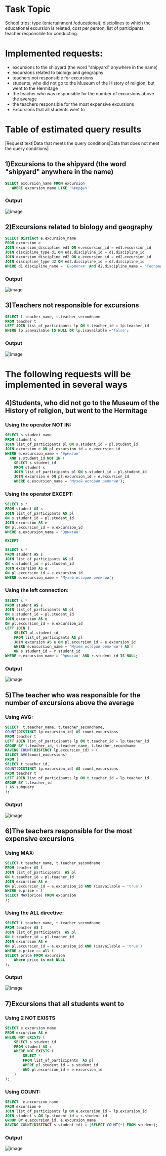 # Task Topic
School trips: type (entertainment /educational), disciplines to which the educational excursion is related, cost per person, list of participants, teacher responsible for conducting.
# Implemented requests:
- excursions to the shipyard (the word "shipyard" anywhere in the name)
- excursions related to biology and geography
- teachers not responsible for excursions
- students, who did not go to the Museum of the History of religion, but went to the Hermitage
- the teacher who was responsible for the number of excursions above the average
- the teachers responsible for the most expensive excursions
- Excursions that all students went to
# Table of estimated query results
|Request text|Data that meets the query conditions|Data that does not meet the query conditions|

## 1)Excursions to the shipyard (the word "shipyard" anywhere in the name)
```SQL
SELECT excursion_name FROM excursion
   WHERE excursion_name LIKE '%верфь%'
  ```
   ### Output
   ![image](https://github.com/KoWalevDV/Data-Base-2023-2024/assets/127125663/319cb7be-ca05-42b0-8206-5cbaf288cc02)

## 2)Excursions related to biology and geography
```SQL
SELECT Distinct e.excursion_name 
FROM excursion e
JOIN excursion_discipline ed1 ON e.excursion_id = ed1.excursion_id
JOIN discipline_type d1 ON ed1.discipline_id = d1.discipline_id 
JOIN excursion_discipline ed2 ON e.excursion_id = ed2.excursion_id
JOIN discipline_type d2 ON ed2.discipline_id = d2.discipline_id  
WHERE d1.discipline_name = 'Биология' And d2.discipline_name = 'География' ;
```
### Output
![image](https://github.com/KoWalevDV/Data-Base-2023-2024/assets/127125663/fe541d93-2acc-4e15-af6a-360e598ea418)

## 3)Teachers not responsible for excursions
```SQL
SELECT t.teacher_name, t.teacher_secondname
FROM teacher t
LEFT JOIN list_of_participants lp ON t.teacher_id = lp.teacher_id
WHERE lp.isavailable IS NULL OR lp.isavailable ='false';
```
### Output
![image](https://github.com/KoWalevDV/Data-Base-2023-2024/assets/127125663/c731ec22-3f7b-45c0-91d3-3e1c2f2c9eb7)
# The following requests will be implemented in several ways
## 4)Students, who did not go to the Museum of the History of religion, but went to the Hermitage
### Using the operator NOT IN:
```SQL
SELECT s.student_name
FROM student s
JOIN list_of_participants pl ON s.student_id = pl.student_id
JOIN excursion e ON pl.excursion_id = e.excursion_id
WHERE e.excursion_name = 'Эрмитаж'
  AND s.student_id NOT IN (
    SELECT s.student_id
    FROM student s
    JOIN list_of_participants pl ON s.student_id = pl.student_id
    JOIN excursion e ON pl.excursion_id = e.excursion_id
    WHERE e.excursion_name = 'Музей истории религии');
```
### Using the operator EXCEPT:
```SQL
SELECT s.*
FROM student AS s
JOIN list_of_participants AS pl
ON s.student_id = pl.student_id
JOIN excursion AS e 
ON pl.excursion_id = e.excursion_id
WHERE e.excursion_name = 'Эрмитаж'

EXCEPT

SELECT s.*
FROM student AS s
JOIN list_of_participants AS pl
ON s.student_id = pl.student_id
JOIN excursion AS e 
ON pl.excursion_id = e.excursion_id
WHERE e.excursion_name = 'Музей истории религии';
```
### Using the left connection:
```SQL
SELECT s.*
FROM student AS s
JOIN list_of_participants AS pl 
ON s.student_id = pl.student_id
JOIN excursion AS e 
ON pl.excursion_id = e.excursion_id
LEFT JOIN (
    SELECT pl.student_id
    FROM list_of_participants AS pl
    JOIN excursion AS e ON pl.excursion_id = e.excursion_id
    WHERE e.excursion_name = 'Музей истории религии') AS r 
	ON s.student_id = r.student_id
WHERE e.excursion_name = 'Эрмитаж' AND r.student_id IS NULL;
```
### Output
![image](https://github.com/KoWalevDV/Data-Base-2023-2024/assets/127125663/2be96be9-5d13-485f-8a8e-728b3c7c2de0)

## 5)The teacher who was responsible for the number of excursions above the average
### Using AVG:
```SQL
SELECT  t.teacher_name, t.teacher_secondname,
COUNT(DISTINCT lp.excursion_id) AS count_excursions
FROM teacher t
LEFT JOIN list_of_participants lp ON t.teacher_id = lp.teacher_id
GROUP BY t.teacher_id, t.teacher_name, t.teacher_secondname
HAVING COUNT(DISTINCT lp.excursion_id) > (
SELECT AVG(count_excursions)
FROM (
SELECT t.teacher_id,
COUNT(DISTINCT lp.excursion_id) AS count_excursions
FROM teacher t
LEFT JOIN list_of_participants lp ON t.teacher_id = lp.teacher_id
GROUP BY t.teacher_id
) AS subquery
);
```
### Output
![image](https://github.com/KoWalevDV/Data-Base-2023-2024/assets/127125663/0ad3092a-63cd-4f94-9b44-4c6069b49f6c)

## 6)The teachers responsible for the most expensive excursions
### Using MAX:
```SQL
SELECT t.teacher_name, t.teacher_secondname
FROM teacher AS t
JOIN list_of_participants  AS pl
ON t.teacher_id = pl.teacher_id
JOIN excursion AS e 
ON pl.excursion_id = e.excursion_id AND (isavailable = 'true')
WHERE e.price = (
SELECT MAX(price) FROM excursion
);
```
### Using the ALL directive:
```SQL
SELECT t.teacher_name, t.teacher_secondname
FROM teacher AS t
JOIN list_of_participants  AS pl
ON t.teacher_id = pl.teacher_id
JOIN excursion AS e 
ON pl.excursion_id = e.excursion_id AND (isavailable = 'true')
WHERE e.price >= all (
SELECT price FROM excursion 
	Where price is not NULL
);
```
### Output
![image](https://github.com/KoWalevDV/Data-Base-2023-2024/assets/127125663/4f9ebea9-8268-4a90-b4be-9170df7745af)

## 7)Excursions that all students went to
### Using 2 NOT EXISTS
```SQL
SELECT e.excursion_name
FROM excursion AS e
WHERE NOT EXISTS (
    SELECT s.student_id
    FROM student AS s
    WHERE NOT EXISTS (
        SELECT *
        FROM list_of_participants  AS pl
        WHERE pl.student_id = s.student_id
        AND pl.excursion_id = e.excursion_id
    )
);
```
### Using COUNT:
```SQL
SELECT  e.excursion_name
FROM excursion e
JOIN list_of_participants lp ON e.excursion_id = lp.excursion_id
JOIN student s ON lp.student_id = s.student_id
GROUP BY e.excursion_id, e.excursion_name
HAVING COUNT(DISTINCT s.student_id) = (SELECT COUNT(*) FROM student);
```
### Output
![image](https://github.com/KoWalevDV/Data-Base-2023-2024/assets/127125663/44dd4329-b8bc-4943-890f-3fc6e5917732)
